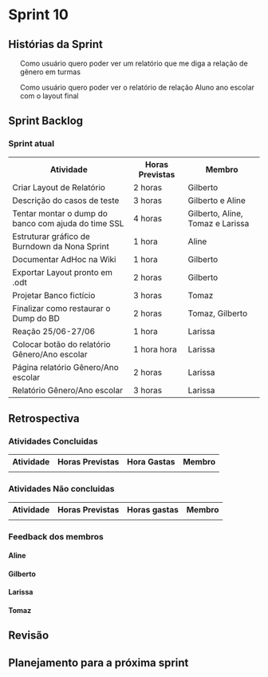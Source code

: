 <h1> Sprint 10 </h1>

<h2> Histórias da Sprint </h2>

<ul> Como usuário quero poder ver um relatório que me diga a relação de gênero em turmas </ul>
<ul> Como usuário quero poder ver o relatório de relação Aluno ano escolar com o layout final </ul>

<h2> Sprint Backlog </h2>

<h3> Sprint atual </h3>
<table>
  <tr>
    <th> Atividade </th>
    <th> Horas Previstas </th>
    <th> Membro </th>
  </tr>
  <tr>
    <td>  Criar Layout de Relatório </td>
    <td>  2 horas </td>
    <td>  Gilberto </td>
  </tr>
  <tr>
    <td> Descrição do casos de teste </td>
    <td>  3 horas </td>
    <td>  Gilberto e Aline </td>
  </tr>
  <tr>
    <td>  Tentar montar o dump do banco com ajuda do time SSL </td>
    <td>  4 horas </td>
    <td>  Gilberto, Aline, Tomaz e Larissa </td>
  </tr>
  <tr>
    <td>  Estruturar gráfico de Burndown da Nona Sprint </td>
    <td>  1 hora </td>
    <td> Aline </td>
  </tr>
  <tr>
    <td>  Documentar AdHoc na Wiki </td>
    <td>  1 hora </td>
    <td>  Gilberto </td>
  </tr>
  <tr>
    <td>  Exportar Layout pronto em .odt </td>
    <td>  2 horas </td>
    <td>  Gilberto </td>
  </tr>
  <tr>
    <td>  Projetar Banco fictício </td>
    <td>  3 horas </td>
    <td>  Tomaz </td>
  </tr>
  <tr>
    <td>  Finalizar como restaurar o Dump do BD </td>
    <td>  2 horas </td>
    <td>  Tomaz, Gilberto </td>
  </tr>
  <tr>
    <td> Reação 25/06-27/06 </td>
    <td>  1 hora </td>
    <td>  Larissa </td>
  </tr>
  <tr>
    <td> Colocar botão do relatório Gênero/Ano escolar </td>
    <td>  1 hora hora </td>
    <td>  Larissa </td>
  </tr>
  <tr>
    <td> Página relatório Gênero/Ano escolar </td>
    <td>  2 horas </td>
    <td>  Larissa </td>
  </tr>
  <tr>
    <td>Relatório Gênero/Ano escolar </td>
    <td>  3 horas </td>
    <td>  Larissa </td>
  </tr>
</table>

<h2> Retrospectiva </h2>
<h3> Atividades Concluidas </h3>
<table>
  <tr>
    <th> Atividade </th>
    <th> Horas Previstas </th>
    <th> Hora Gastas </th>
    <th> Membro </th>
  </tr>
    <tr>
    <td>   </td>
    <td>   </td>
    <td>   </td>
  </tr>
 

</table>

<h3> Atividades Não concluidas </h3>

<table>
  <tr>
    <th> Atividade </th>
    <th> Horas Previstas </th>
    <th> Horas gastas </th>
    <th> Membro </th>
  </tr>
  <tr>
    <td></td>
    <td></td>
    <td></td>
  </tr>


</table>

<h3> Feedback dos membros</h3>
<h4> Aline </h4>

<p align="justify"> </p>

<h4> Gilberto </h4>

<p align="justify">  </p>

<h4> Larissa </h4>

<p align="justify">

</p>

<h4> Tomaz </h4>

<p align="justify"> </p>

<h2> Revisão </h2>
<p align="justify">

</p>

<h2> Planejamento para a próxima sprint</h2>
<p align="justify"></p>
